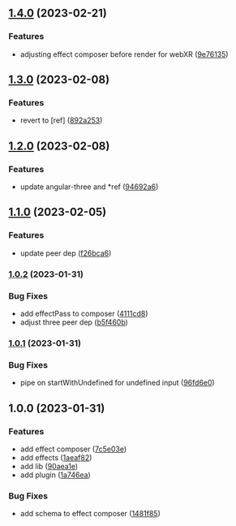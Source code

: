 

## [1.4.0](https://github.com/angular-threejs/postprocessing/compare/1.3.0...1.4.0) (2023-02-21)


### Features

* adjusting effect composer before render for webXR ([9e76135](https://github.com/angular-threejs/postprocessing/commit/9e76135037063e92b2baf959bffddc9aeda27e6d))

## [1.3.0](https://github.com/angular-threejs/postprocessing/compare/1.2.0...1.3.0) (2023-02-08)


### Features

* revert to [ref] ([892a253](https://github.com/angular-threejs/postprocessing/commit/892a253f4743dc098087f3072c3c1ad89aea6118))

## [1.2.0](https://github.com/angular-threejs/postprocessing/compare/1.1.0...1.2.0) (2023-02-08)


### Features

* update angular-three and *ref ([94692a6](https://github.com/angular-threejs/postprocessing/commit/94692a60244ed565fb14bf89b3236aeb2e391f7a))

## [1.1.0](https://github.com/angular-threejs/postprocessing/compare/1.0.2...1.1.0) (2023-02-05)


### Features

* update peer dep ([f26bca6](https://github.com/angular-threejs/postprocessing/commit/f26bca6b0a02768404e6baf07cdd79b147b1ff87))

### [1.0.2](https://github.com/angular-threejs/postprocessing/compare/1.0.1...1.0.2) (2023-01-31)


### Bug Fixes

* add effectPass to composer ([4111cd8](https://github.com/angular-threejs/postprocessing/commit/4111cd80205295007c16abe4ced2285d2f34b49a))
* adjust three peer dep ([b5f460b](https://github.com/angular-threejs/postprocessing/commit/b5f460b2eb8d906ec1e92986fb3ba6c45af180eb))

### [1.0.1](https://github.com/angular-threejs/postprocessing/compare/1.0.0...1.0.1) (2023-01-31)


### Bug Fixes

* pipe on startWithUndefined for undefined input ([96fd6e0](https://github.com/angular-threejs/postprocessing/commit/96fd6e09a3af4cd0548f817dea04df348338326f))

## 1.0.0 (2023-01-31)


### Features

* add effect composer ([7c5e03e](https://github.com/angular-threejs/postprocessing/commit/7c5e03ecdc590ad1bd7a1a4b0a69e96c66085ceb))
* add effects ([1aeaf82](https://github.com/angular-threejs/postprocessing/commit/1aeaf8274b78901321331a4e24eb813fef8a3abb))
* add lib ([90aea1e](https://github.com/angular-threejs/postprocessing/commit/90aea1e747d1d9691efeb0e9afb530857ed8a9ae))
* add plugin ([1a746ea](https://github.com/angular-threejs/postprocessing/commit/1a746ea19c647abc63716cc158d857c17148b366))


### Bug Fixes

* add schema to effect composer ([1481f85](https://github.com/angular-threejs/postprocessing/commit/1481f858d71e33e2bfc7149009639669c2b7fe7c))